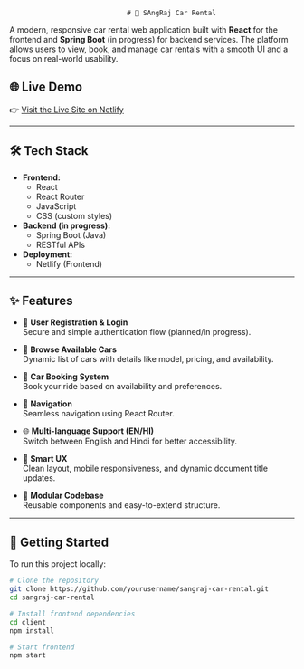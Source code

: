                                  # 🚗 SAngRaj Car Rental

A modern, responsive car rental web application built with **React** for the frontend and **Spring Boot** (in progress) for backend services. The platform allows users to view, book, and manage car rentals with a smooth UI and a focus on real-world usability.

## 🌐 Live Demo

👉 [Visit the Live Site on Netlify](https://sangraj-rentals.netlify.app/)

---

## 🛠️ Tech Stack

- **Frontend:**
  - React
  - React Router
  - JavaScript
  - CSS (custom styles)
- **Backend (in progress):**
  - Spring Boot (Java)
  - RESTful APIs
- **Deployment:**
  - Netlify (Frontend)

---

## ✨ Features

- 🧾 **User Registration & Login**  
  Secure and simple authentication flow (planned/in progress).

- 🚙 **Browse Available Cars**  
  Dynamic list of cars with details like model, pricing, and availability.

- 📅 **Car Booking System**  
  Book your ride based on availability and preferences.

- 🧭 **Navigation**  
  Seamless navigation using React Router.

- 🌐 **Multi-language Support (EN/HI)**  
  Switch between English and Hindi for better accessibility.

- 🧠 **Smart UX**  
  Clean layout, mobile responsiveness, and dynamic document title updates.

- 🧩 **Modular Codebase**  
  Reusable components and easy-to-extend structure.

---

## 🚀 Getting Started

To run this project locally:

```bash
# Clone the repository
git clone https://github.com/yourusername/sangraj-car-rental.git
cd sangraj-car-rental

# Install frontend dependencies
cd client
npm install

# Start frontend
npm start
